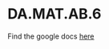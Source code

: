 # DA.MAT.AB.6 <br>
Find the google docs [here](https://docs.google.com/document/d/1kT7GqbW4PCZoK9MOVoj0PjdLfrj5hFZFpbxJH8gcmhA/edit?usp=sharing)
